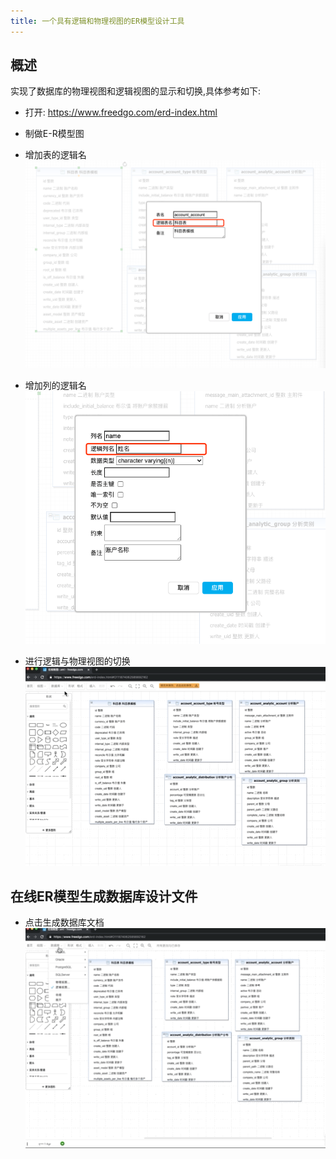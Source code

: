 ```yaml
---
title: 一个具有逻辑和物理视图的ER模型设计工具
---
```


## 概述

  实现了数据库的物理视图和逻辑视图的显示和切换,具体参考如下:
  
  - 打开: https://www.freedgo.com/erd-index.html  
  - 制做E-R模型图  
  
  - 增加表的逻辑名
   ![E-R模型图](/public/themes/freedgo/er/add_logic_table.png "ER模型图")
  - 增加列的逻辑名
  ![E-R模型图](/public/themes/freedgo/er/add_logic_column.png "ER模型图")
  - 进行逻辑与物理视图的切换
  ![E-R模型图](/public/themes/freedgo/er/switch_l_l.gif "ER模型图")
## 在线ER模型生成数据库设计文件
  - 点击生成数据库文档
  ![E-R模型图](/public/themes/freedgo/er/erd_word.gif "ER模型图")
  
  
      
    
    
